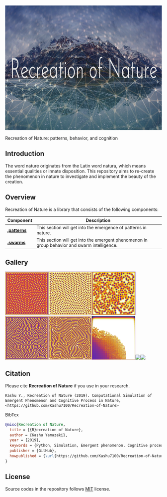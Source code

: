 <p align="center">
  <img src="/assets/Nature.png" height="400"/>
</p>

Recreation of Nature: patterns, behavior, and cognition 

## Introduction
The word nature originates from the Latin word natura, which means essential qualities or innate disposition. This repository aims to re-create the phenomenon in nature to investigate and implement the beauty of the creation.

## Overview
Recreation of Nature is a library that consists of the following components:

| Component | Description |
| ---- | --- |
| **[.patterns](/patterns)** | This section will get into the emergence of patterns in nature. |
| **[.swarms](/swarm)** | This section will get into the emergent phenomenon in group behavior and swarm intelligence. |

## Gallery
<img src="/assets/self_replacing_spots.png" height="140"/><img src="/assets/stable_spots.png" height="140"/><img src="/assets/unstable_spots.png" height="140"/><img src="/assets/labyrinthine_pattern.png" height="140"/><img src="/assets/worm_like_pattern.png" height="140"/><img src="/assets/fk_map.png" height="140"/><img src="/assets/boids_swarm_formation.gif" height="180"/><img src="/assets/boids_predator_prey.gif" height="180"/>

## Citation

Please cite **Recreation of Nature** if you use in your research.
```
Kashu Y., Recreation of Nature (2019). Computational Simulation of Emergent Phenomenon and Cognitive Process in Nature, <https://github.com/Kashu7100/Recreation-of-Nature>
```
BibTex
```bibtex
@misc{Recreation of Nature,
  title = {{R}ecreation of Nature},
  author = {Kashu Yamazaki},
  year = {2019},
  keywords = {Python, Simulation, Emergent phenomenon, Cognitive process}
  publisher = {GitHub},
  howpublished = {\url{https://github.com/Kashu7100/Recreation-of-Nature}},
}
```

## License

Source codes in the repository follows [MIT](http://www.opensource.org/licenses/MIT) license.
